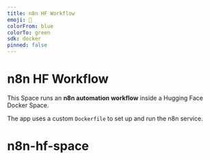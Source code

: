 ```yaml
---
title: n8n HF Workflow
emoji: 🚀
colorFrom: blue
colorTo: green
sdk: docker
pinned: false
---
```


# n8n HF Workflow

This Space runs an **n8n automation workflow** inside a Hugging Face Docker Space.

The app uses a custom `Dockerfile` to set up and run the n8n service.
# n8n-hf-space